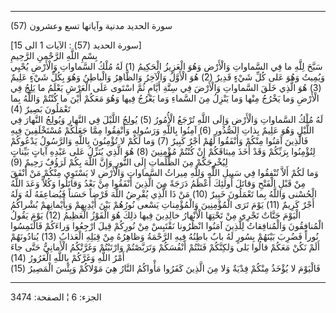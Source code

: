 ------------------------------------------------------------------------

(57) سورة الحديد مدنية وآياتها تسع وعشرون  
  
\[سورة الحديد (57) : الآيات 1 الى 15\]  
بِسْمِ اللَّهِ الرَّحْمنِ الرَّحِيمِ  
سَبَّحَ لِلَّهِ ما فِي السَّماواتِ وَالْأَرْضِ وَهُوَ الْعَزِيزُ الْحَكِيمُ (1) لَهُ مُلْكُ السَّماواتِ
وَالْأَرْضِ يُحْيِي وَيُمِيتُ وَهُوَ عَلى كُلِّ شَيْءٍ قَدِيرٌ (2) هُوَ الْأَوَّلُ وَالْآخِرُ وَالظَّاهِرُ
وَالْباطِنُ وَهُوَ بِكُلِّ شَيْءٍ عَلِيمٌ (3) هُوَ الَّذِي خَلَقَ السَّماواتِ وَالْأَرْضَ فِي سِتَّةِ أَيَّامٍ ثُمَّ
اسْتَوى عَلَى الْعَرْشِ يَعْلَمُ ما يَلِجُ فِي الْأَرْضِ وَما يَخْرُجُ مِنْها وَما يَنْزِلُ مِنَ السَّماءِ
وَما يَعْرُجُ فِيها وَهُوَ مَعَكُمْ أَيْنَ ما كُنْتُمْ وَاللَّهُ بِما تَعْمَلُونَ بَصِيرٌ (4)  
لَهُ مُلْكُ السَّماواتِ وَالْأَرْضِ وَإِلَى اللَّهِ تُرْجَعُ الْأُمُورُ (5) يُولِجُ اللَّيْلَ فِي النَّهارِ
وَيُولِجُ النَّهارَ فِي اللَّيْلِ وَهُوَ عَلِيمٌ بِذاتِ الصُّدُورِ (6) آمِنُوا بِاللَّهِ وَرَسُولِهِ
وَأَنْفِقُوا مِمَّا جَعَلَكُمْ مُسْتَخْلَفِينَ فِيهِ فَالَّذِينَ آمَنُوا مِنْكُمْ وَأَنْفَقُوا لَهُمْ أَجْرٌ كَبِيرٌ
(7) وَما لَكُمْ لا تُؤْمِنُونَ بِاللَّهِ وَالرَّسُولُ يَدْعُوكُمْ لِتُؤْمِنُوا بِرَبِّكُمْ وَقَدْ أَخَذَ مِيثاقَكُمْ
إِنْ كُنْتُمْ مُؤْمِنِينَ (8) هُوَ الَّذِي يُنَزِّلُ عَلى عَبْدِهِ آياتٍ بَيِّناتٍ لِيُخْرِجَكُمْ مِنَ الظُّلُماتِ
إِلَى النُّورِ وَإِنَّ اللَّهَ بِكُمْ لَرَؤُفٌ رَحِيمٌ (9)  
وَما لَكُمْ أَلاَّ تُنْفِقُوا فِي سَبِيلِ اللَّهِ وَلِلَّهِ مِيراثُ السَّماواتِ وَالْأَرْضِ لا يَسْتَوِي مِنْكُمْ
مَنْ أَنْفَقَ مِنْ قَبْلِ الْفَتْحِ وَقاتَلَ أُولئِكَ أَعْظَمُ دَرَجَةً مِنَ الَّذِينَ أَنْفَقُوا مِنْ بَعْدُ
وَقاتَلُوا وَكُلاًّ وَعَدَ اللَّهُ الْحُسْنى وَاللَّهُ بِما تَعْمَلُونَ خَبِيرٌ (10) مَنْ ذَا الَّذِي يُقْرِضُ
اللَّهَ قَرْضاً حَسَناً فَيُضاعِفَهُ لَهُ وَلَهُ أَجْرٌ كَرِيمٌ (11) يَوْمَ تَرَى الْمُؤْمِنِينَ وَالْمُؤْمِناتِ
يَسْعى نُورُهُمْ بَيْنَ أَيْدِيهِمْ وَبِأَيْمانِهِمْ بُشْراكُمُ الْيَوْمَ جَنَّاتٌ تَجْرِي مِنْ تَحْتِهَا الْأَنْهارُ
خالِدِينَ فِيها ذلِكَ هُوَ الْفَوْزُ الْعَظِيمُ (12) يَوْمَ يَقُولُ الْمُنافِقُونَ وَالْمُنافِقاتُ لِلَّذِينَ
آمَنُوا انْظُرُونا نَقْتَبِسْ مِنْ نُورِكُمْ قِيلَ ارْجِعُوا وَراءَكُمْ فَالْتَمِسُوا نُوراً فَضُرِبَ بَيْنَهُمْ
بِسُورٍ لَهُ بابٌ باطِنُهُ فِيهِ الرَّحْمَةُ وَظاهِرُهُ مِنْ قِبَلِهِ الْعَذابُ (13) يُنادُونَهُمْ أَلَمْ نَكُنْ
مَعَكُمْ قالُوا بَلى وَلكِنَّكُمْ فَتَنْتُمْ أَنْفُسَكُمْ وَتَرَبَّصْتُمْ وَارْتَبْتُمْ وَغَرَّتْكُمُ الْأَمانِيُّ حَتَّى
جاءَ أَمْرُ اللَّهِ وَغَرَّكُمْ بِاللَّهِ الْغَرُورُ (14)  
فَالْيَوْمَ لا يُؤْخَذُ مِنْكُمْ فِدْيَةٌ وَلا مِنَ الَّذِينَ كَفَرُوا مَأْواكُمُ النَّارُ هِيَ مَوْلاكُمْ وَبِئْسَ
الْمَصِيرُ (15)

------------------------------------------------------------------------

الجزء: 6 ¦ الصفحة: 3474
